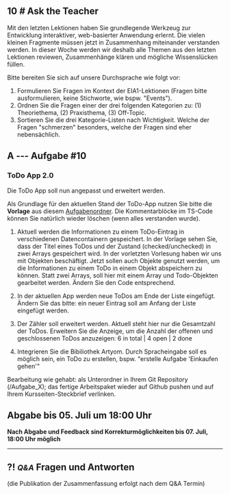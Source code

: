 ## **10 _#_** Ask the Teacher

Mit den letzten Lektionen haben Sie grundlegende Werkzeug zur Entwicklung interaktiver, web-basierter Anwendung erlernt. Die vielen kleinen Fragmente müssen jetzt in Zusammenhang miteinander verstanden werden. In dieser Woche werden wir deshalb alle Themen aus den letzten Lektionen reviewen, Zusammenhänge klären und mögliche Wissenslücken füllen.

Bitte bereiten Sie sich auf unsere Durchsprache wie folgt vor:

1. Formulieren Sie Fragen im Kontext der EIA1-Lektionen (Fragen bitte ausformulieren, keine Stichworte, wie bspw. "Events").
2. Ordnen Sie die Fragen einer der drei folgenden Kategorien zu: (1) Theoriethema, (2) Praxisthema, (3) Off-Topic.
3. Sortieren Sie die drei Kategorie-Listen nach Wichtigkeit. Welche der Fragen "schmerzen" besonders, welche der Fragen sind eher nebensächlich.



## **A _---_** Aufgabe #10
### ToDo App 2.0

Die ToDo App soll nun angepasst und erweitert werden.

Als Grundlage für den aktuellen Stand der ToDo-App nutzen Sie bitte die **Vorlage** aus diesem [Aufgabenordner](https://github.com/gabriel-rausch/EIA1-SoSe20/tree/master/task_material/). Die Kommentarblöcke im TS-Code können Sie natürlich wieder löschen (wenn alles verstanden wurde).


1. Aktuell werden die Informationen zu einem ToDo-Eintrag in verschiedenen Datencontainern gespeichert. In der Vorlage sehen Sie, dass der Titel eines ToDos und der Zustand (checked/unchecked) in zwei Arrays gespeichert wird. In der vorletzten Vorlesung haben wir uns mit Objekten beschäftigt. Jetzt sollen auch Objekte genutzt werden, um die Informationen zu einem ToDo in einem Objekt abspeichern zu können. Statt zwei Arrays, soll hier mit einem Array und Todo-Objekten gearbeitet werden. Ändern Sie den Code entsprechend.

2. In der aktuellen App werden neue ToDos am Ende der Liste eingefügt. Ändern Sie das bitte: ein neuer Eintrag soll am Anfang der Liste eingefügt werden.

3. Der Zähler soll erweitert werden. Aktuell steht hier nur die Gesamtzahl der ToDos. Erweitern Sie die Anzeige, um die Anzahl der offenen und geschlossenen ToDos anzuzeigen: 6 in total | 4 open | 2 done

4. Integrieren Sie die Bibiliothek Artyom. Durch Spracheingabe soll es möglich sein, ein ToDo zu erstellen, bspw. "erstelle Aufgabe 'Einkaufen gehen'"

Bearbeitung wie gehabt: als Unterordner in Ihrem Git Repository (/Aufgabe_X); das fertige Arbeitspaket wieder auf Github pushen und auf Ihrem Kursseiten-Steckbrief verlinken.

## Abgabe bis 05. Juli um 18:00 Uhr
__Nach Abgabe und Feedback sind Korrekturmöglichkeiten bis 07. Juli, 18:00 Uhr möglich__


---


## **?! _<small>Q&A</small>_** Fragen und Antworten
(die Publikation der Zusammenfassung erfolgt nach dem Q&A Termin)
